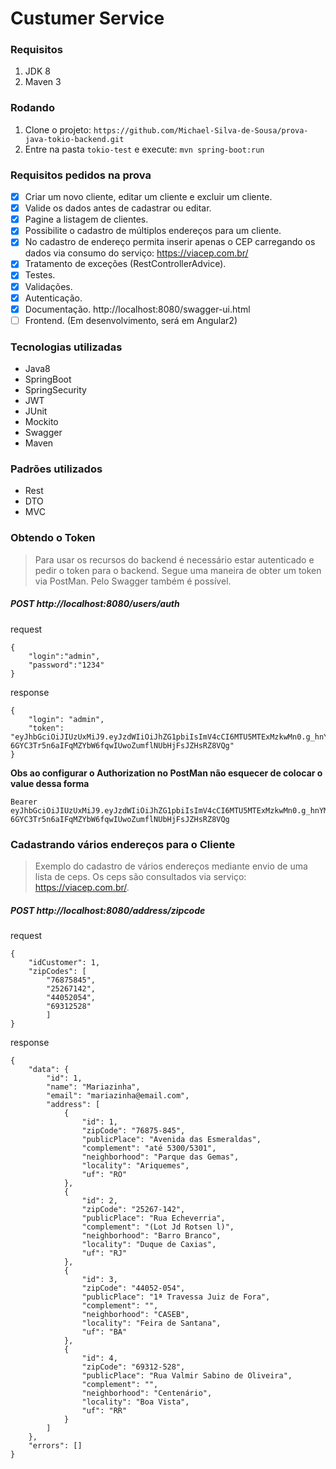 # Custumer Service

### Requisitos

1. JDK 8
1. Maven 3

### Rodando

1. Clone o projeto: `https://github.com/Michael-Silva-de-Sousa/prova-java-tokio-backend.git`
1. Entre na pasta `tokio-test` e execute: `mvn spring-boot:run`

### Requisitos pedidos na prova
- [x] Criar um novo cliente, editar um cliente e excluir um cliente.
- [x] Valide os dados antes de cadastrar ou editar.
- [x] Pagine a listagem de clientes.
- [x] Possibilite o cadastro de múltiplos endereços para um cliente.
- [x] No cadastro de endereço permita inserir apenas o CEP carregando os dados via consumo do serviço: https://viacep.com.br/
- [x] Tratamento de exceções (RestControllerAdvice).
- [x] Testes.
- [x] Validações.
- [x] Autenticação.
- [x] Documentação. http://localhost:8080/swagger-ui.html
- [ ] Frontend. (Em desenvolvimento, será em Angular2)

### Tecnologias utilizadas
- Java8
- SpringBoot
- SpringSecurity
- JWT
- JUnit
- Mockito
- Swagger
- Maven

### Padrões utilizados
- Rest
- DTO
- MVC


### Obtendo o Token
> Para usar os recursos do backend é necessário estar autenticado e pedir o token para o backend.
> Segue uma maneira de obter um token via PostMan. Pelo Swagger também é possível.

##### POST http://localhost:8080/users/auth
request
```
{
	"login":"admin",
	"password":"1234"
}
```
response
```
{
    "login": "admin",
    "token": "eyJhbGciOiJIUzUxMiJ9.eyJzdWIiOiJhZG1pbiIsImV4cCI6MTU5MTExMzkwMn0.g_hnYMhR6n2pAE9oO2dEr9aTDI2ZjhQBzH4L-6GYC3Tr5n6aIFqMZYbW6fqwIUwoZumflNUbHjFsJZHsRZ8VQg"
}
```

**Obs ao configurar o Authorization no PostMan não esquecer de colocar o value dessa forma**
```
Bearer eyJhbGciOiJIUzUxMiJ9.eyJzdWIiOiJhZG1pbiIsImV4cCI6MTU5MTExMzkwMn0.g_hnYMhR6n2pAE9oO2dEr9aTDI2ZjhQBzH4L-6GYC3Tr5n6aIFqMZYbW6fqwIUwoZumflNUbHjFsJZHsRZ8VQg
```

### Cadastrando vários endereços para o Cliente
> Exemplo do cadastro de vários endereços mediante envio de uma lista de ceps.
> Os ceps são consultados via serviço: https://viacep.com.br/.

##### POST http://localhost:8080/address/zipcode
request
```
{
	"idCustomer": 1,
	"zipCodes": [
		"76875845",
		"25267142",
		"44052054",
		"69312528"
		]
}
```
response
```
{
    "data": {
        "id": 1,
        "name": "Mariazinha",
        "email": "mariazinha@email.com",
        "address": [
            {
                "id": 1,
                "zipCode": "76875-845",
                "publicPlace": "Avenida das Esmeraldas",
                "complement": "até 5300/5301",
                "neighborhood": "Parque das Gemas",
                "locality": "Ariquemes",
                "uf": "RO"
            },
            {
                "id": 2,
                "zipCode": "25267-142",
                "publicPlace": "Rua Echeverria",
                "complement": "(Lot Jd Rotsen l)",
                "neighborhood": "Barro Branco",
                "locality": "Duque de Caxias",
                "uf": "RJ"
            },
            {
                "id": 3,
                "zipCode": "44052-054",
                "publicPlace": "1ª Travessa Juiz de Fora",
                "complement": "",
                "neighborhood": "CASEB",
                "locality": "Feira de Santana",
                "uf": "BA"
            },
            {
                "id": 4,
                "zipCode": "69312-528",
                "publicPlace": "Rua Valmir Sabino de Oliveira",
                "complement": "",
                "neighborhood": "Centenário",
                "locality": "Boa Vista",
                "uf": "RR"
            }
        ]
    },
    "errors": []
}
```
